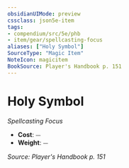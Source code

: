 ```yaml
---
obsidianUIMode: preview
cssclass: json5e-item
tags:
- compendium/src/5e/phb
- item/gear/spellcasting-focus
aliases: ["Holy Symbol"]
SourceType: "Magic Item"
NoteIcon: magicitem
BookSource: Player's Handbook p. 151
---
```

# Holy Symbol
*Spellcasting Focus*  

- **Cost**: ⏤
- **Weight**: ⏤

*Source: Player's Handbook p. 151*